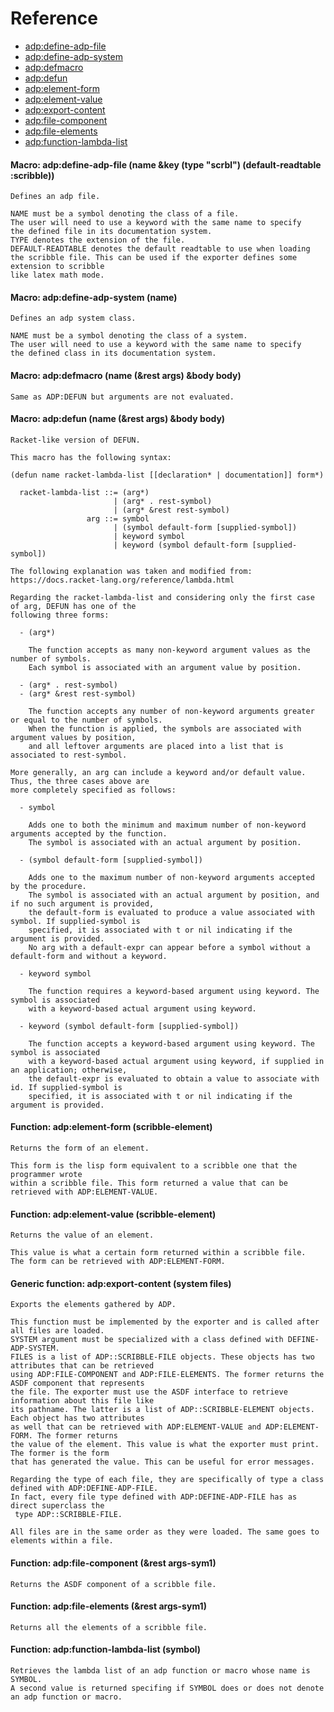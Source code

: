<a id="TITLE:ADP-DOCS:TAG41"></a>
# Reference

* [adp\:define\-adp\-file](//home/hectarea/common-lisp/adp/docs/scribble/reference.md#FUNCTION:ADP-DOCS:TAG49)
* [adp\:define\-adp\-system](//home/hectarea/common-lisp/adp/docs/scribble/reference.md#FUNCTION:ADP-DOCS:TAG50)
* [adp\:defmacro](//home/hectarea/common-lisp/adp/docs/scribble/reference.md#FUNCTION:ADP-DOCS:TAG44)
* [adp\:defun](//home/hectarea/common-lisp/adp/docs/scribble/reference.md#FUNCTION:ADP-DOCS:TAG42)
* [adp\:element\-form](//home/hectarea/common-lisp/adp/docs/scribble/reference.md#FUNCTION:ADP-DOCS:TAG51)
* [adp\:element\-value](//home/hectarea/common-lisp/adp/docs/scribble/reference.md#FUNCTION:ADP-DOCS:TAG46)
* [adp\:export\-content](//home/hectarea/common-lisp/adp/docs/scribble/reference.md#FUNCTION:ADP-DOCS:TAG48)
* [adp\:file\-component](//home/hectarea/common-lisp/adp/docs/scribble/reference.md#FUNCTION:ADP-DOCS:TAG47)
* [adp\:file\-elements](//home/hectarea/common-lisp/adp/docs/scribble/reference.md#FUNCTION:ADP-DOCS:TAG45)
* [adp\:function\-lambda\-list](//home/hectarea/common-lisp/adp/docs/scribble/reference.md#FUNCTION:ADP-DOCS:TAG43)


<a id="FUNCTION:ADP:DEFINE-ADP-FILE"></a>
<a id="FUNCTION:ADP-DOCS:TAG49"></a>
#### Macro: adp:define-adp-file (name &key (type "scrbl") (default-readtable :scribble))

`````text
Defines an adp file.

NAME must be a symbol denoting the class of a file.
The user will need to use a keyword with the same name to specify
the defined file in its documentation system.
TYPE denotes the extension of the file.
DEFAULT-READTABLE denotes the default readtable to use when loading
the scribble file. This can be used if the exporter defines some extension to scribble
like latex math mode.
`````

<a id="FUNCTION:ADP:DEFINE-ADP-SYSTEM"></a>
<a id="FUNCTION:ADP-DOCS:TAG50"></a>
#### Macro: adp:define-adp-system (name)

`````text
Defines an adp system class.

NAME must be a symbol denoting the class of a system.
The user will need to use a keyword with the same name to specify
the defined class in its documentation system.
`````

<a id="FUNCTION:ADP:DEFMACRO"></a>
<a id="FUNCTION:ADP-DOCS:TAG44"></a>
#### Macro: adp:defmacro (name (&rest args) &body body)

`````text
Same as ADP:DEFUN but arguments are not evaluated.
`````

<a id="FUNCTION:ADP:DEFUN"></a>
<a id="FUNCTION:ADP-DOCS:TAG42"></a>
#### Macro: adp:defun (name (&rest args) &body body)

`````text
Racket-like version of DEFUN.

This macro has the following syntax:

(defun name racket-lambda-list [[declaration* | documentation]] form*)

  racket-lambda-list ::= (arg*)
                       | (arg* . rest-symbol)
                       | (arg* &rest rest-symbol)
                 arg ::= symbol
                       | (symbol default-form [supplied-symbol])
                       | keyword symbol
                       | keyword (symbol default-form [supplied-symbol])

The following explanation was taken and modified from: https://docs.racket-lang.org/reference/lambda.html

Regarding the racket-lambda-list and considering only the first case of arg, DEFUN has one of the
following three forms:

  - (arg*)

    The function accepts as many non-keyword argument values as the number of symbols.
    Each symbol is associated with an argument value by position.

  - (arg* . rest-symbol)
  - (arg* &rest rest-symbol)

    The function accepts any number of non-keyword arguments greater or equal to the number of symbols.
    When the function is applied, the symbols are associated with argument values by position,
    and all leftover arguments are placed into a list that is associated to rest-symbol.

More generally, an arg can include a keyword and/or default value. Thus, the three cases above are
more completely specified as follows:

  - symbol

    Adds one to both the minimum and maximum number of non-keyword arguments accepted by the function.
    The symbol is associated with an actual argument by position.

  - (symbol default-form [supplied-symbol])

    Adds one to the maximum number of non-keyword arguments accepted by the procedure.
    The symbol is associated with an actual argument by position, and if no such argument is provided,
    the default-form is evaluated to produce a value associated with symbol. If supplied-symbol is
    specified, it is associated with t or nil indicating if the argument is provided.
    No arg with a default-expr can appear before a symbol without a default-form and without a keyword.

  - keyword symbol

    The function requires a keyword-based argument using keyword. The symbol is associated
    with a keyword-based actual argument using keyword.

  - keyword (symbol default-form [supplied-symbol])

    The function accepts a keyword-based argument using keyword. The symbol is associated
    with a keyword-based actual argument using keyword, if supplied in an application; otherwise,
    the default-expr is evaluated to obtain a value to associate with id. If supplied-symbol is
    specified, it is associated with t or nil indicating if the argument is provided.
`````

<a id="FUNCTION:ADP:ELEMENT-FORM"></a>
<a id="FUNCTION:ADP-DOCS:TAG51"></a>
#### Function: adp:element-form (scribble-element)

`````text
Returns the form of an element.

This form is the lisp form equivalent to a scribble one that the programmer wrote
within a scribble file. This form returned a value that can be retrieved with ADP:ELEMENT-VALUE.
`````

<a id="FUNCTION:ADP:ELEMENT-VALUE"></a>
<a id="FUNCTION:ADP-DOCS:TAG46"></a>
#### Function: adp:element-value (scribble-element)

`````text
Returns the value of an element.

This value is what a certain form returned within a scribble file.
The form can be retrieved with ADP:ELEMENT-FORM.
`````

<a id="FUNCTION:ADP:EXPORT-CONTENT"></a>
<a id="FUNCTION:ADP-DOCS:TAG48"></a>
#### Generic function: adp:export-content (system files)

`````text
Exports the elements gathered by ADP.

This function must be implemented by the exporter and is called after all files are loaded.
SYSTEM argument must be specialized with a class defined with DEFINE-ADP-SYSTEM.
FILES is a list of ADP::SCRIBBLE-FILE objects. These objects has two attributes that can be retrieved
using ADP:FILE-COMPONENT and ADP:FILE-ELEMENTS. The former returns the ASDF component that represents
the file. The exporter must use the ASDF interface to retrieve information about this file like
its pathname. The latter is a list of ADP::SCRIBBLE-ELEMENT objects. Each object has two attributes
as well that can be retrieved with ADP:ELEMENT-VALUE and ADP:ELEMENT-FORM. The former returns
the value of the element. This value is what the exporter must print. The former is the form
that has generated the value. This can be useful for error messages.

Regarding the type of each file, they are specifically of type a class defined with ADP:DEFINE-ADP-FILE.
In fact, every file type defined with ADP:DEFINE-ADP-FILE has as direct superclass the
 type ADP::SCRIBBLE-FILE.

All files are in the same order as they were loaded. The same goes to elements within a file.
`````

<a id="FUNCTION:ADP:FILE-COMPONENT"></a>
<a id="FUNCTION:ADP-DOCS:TAG47"></a>
#### Function: adp:file-component (&rest args-sym1)

`````text
Returns the ASDF component of a scribble file.
`````

<a id="FUNCTION:ADP:FILE-ELEMENTS"></a>
<a id="FUNCTION:ADP-DOCS:TAG45"></a>
#### Function: adp:file-elements (&rest args-sym1)

`````text
Returns all the elements of a scribble file.
`````

<a id="FUNCTION:ADP:FUNCTION-LAMBDA-LIST"></a>
<a id="FUNCTION:ADP-DOCS:TAG43"></a>
#### Function: adp:function-lambda-list (symbol)

`````text
Retrieves the lambda list of an adp function or macro whose name is SYMBOL.
A second value is returned specifing if SYMBOL does or does not denote an adp function or macro.
`````